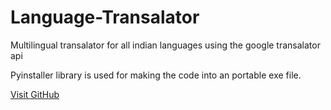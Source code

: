 # Language-Transalator
Multilingual transalator for all indian languages using the google transalator api

Pyinstaller library is used for making the code into an portable exe file.

[Visit GitHub]([https://github.com](https://github.com/Pie1722/Language-Transalator/releases/tag/V1))
